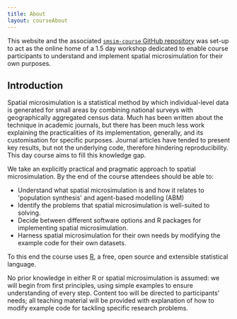 ```yaml
---
title: About
layout: courseAbout
---
```


This website and the associated [`smsim-course` GitHub repository](https://github.com/Robinlovelace/smsim-course)
was set-up to act as the online home of a 1.5 day workshop dedicated to enable course participants to 
understand and implement spatial microsimulation for their own purposes. 

## Introduction

Spatial microsimulation is a statistical method by which individual-level data is generated for small areas by combining national surveys with geographically aggregated census data. Much has been written about the technique in academic journals, but there has been much less work explaining the practicalities of its implementation, generally, and its customisation for specific purposes.  Journal articles have tended to present key results, but not the underlying code, therefore hindering reproducibility. This day course aims to fill this knowledge gap.

We take an explicitly practical and pragmatic approach to spatial microsimulation. By the end of the course attendees should be able to:

- Understand what spatial microsimulation is and how it relates to 'population synthesis' and agent-based modelling (ABM)
- Identify the problems that spatial microsimulation is well-suited to solving.
- Decide between different software options and R packages for implementing spatial microsimulation.
-  Harness spatial microsimulation for their own needs by modifying the example code for their own datasets.

To this end the course uses [R](http://www.r-project.org/), a free, open source and extensible statistical language.

No prior knowledge in either R or spatial microsimulation is assumed: we will begin from first principles, using simple examples to ensure understanding of every step. Content too will be directed to participants' needs; all teaching material will be provided with explanation of how to modify example code for tackling specific research problems.

